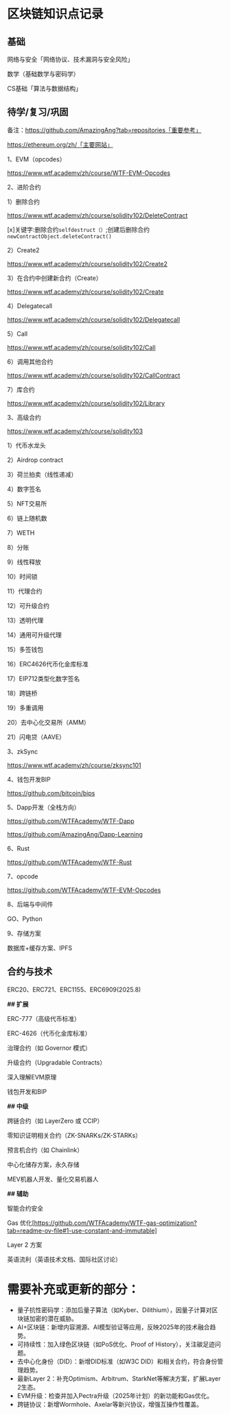 # 区块链知识点记录

## 基础

网络与安全「网络协议、技术漏洞与安全风险」

数学（基础数学与密码学）

CS基础「算法与数据结构」

## 待学/复习/巩固

备注：https://github.com/AmazingAng?tab=repositories「重要参考」

https://ethereum.org/zh/「主要网站」

1、EVM（opcodes）

https://www.wtf.academy/zh/course/WTF-EVM-Opcodes

2、进阶合约

1）删除合约

https://www.wtf.academy/zh/course/solidity102/DeleteContract

[x]关键字:删除合约`selfdestruct（）`;创建后删除合约`newContractObject.deleteContract()`

2）Create2

https://www.wtf.academy/zh/course/solidity102/Create2

3）在合约中创建新合约（Create）

https://www.wtf.academy/zh/course/solidity102/Create

4）Delegatecall

https://www.wtf.academy/zh/course/solidity102/Delegatecall

5）Call

https://www.wtf.academy/zh/course/solidity102/Call

6）调用其他合约

https://www.wtf.academy/zh/course/solidity102/CallContract

7）库合约

https://www.wtf.academy/zh/course/solidity102/Library

3、高级合约

https://www.wtf.academy/zh/course/solidity103

1）代币水龙头

2）Airdrop contract

3）荷兰拍卖（线性递减）

4）数字签名

5）NFT交易所

6）链上随机数

7）WETH

8）分账

9）线性释放

10）时间锁

11）代理合约

12）可升级合约

13）透明代理

14）通用可升级代理

15）多签钱包

16）ERC4626代币化金库标准

17）EIP712类型化数字签名

18）跨链桥

19）多重调用

20）去中心化交易所（AMM）

21）闪电贷（AAVE）

3、zkSync

https://www.wtf.academy/zh/course/zksync101

4、钱包开发BIP

https://github.com/bitcoin/bips

5、Dapp开发（全栈方向）

https://github.com/WTFAcademy/WTF-Dapp

https://github.com/AmazingAng/Dapp-Learning

6、Rust

https://github.com/WTFAcademy/WTF-Rust

7、opcode

https://github.com/WTFAcademy/WTF-EVM-Opcodes

8、后端与中间件

GO、Python

9、存储方案

数据库+缓存方案、IPFS

## 合约与技术

ERC20、ERC721、ERC1155、ERC6909(2025.8)

**## 扩展**

ERC-777（高级代币标准）

ERC-4626（代币化金库标准）

治理合约（如 Governor 模式）

升级合约（Upgradable Contracts）

深入理解EVM原理

钱包开发和BIP

**## 中级**

跨链合约（如 LayerZero 或 CCIP）

零知识证明相关合约（ZK-SNARKs/ZK-STARKs）

预言机合约（如 Chainlink）

中心化储存方案，永久存储

MEV机器人开发、量化交易机器人

**## 辅助**

智能合约安全

Gas 优化[https://github.com/WTFAcademy/WTF-gas-optimization?tab=readme-ov-file#1-use-constant-and-immutable]

Layer 2 方案

英语流利（英语技术文档、国际社区讨论）

# 需要补充或更新的部分：

- 量子抗性密码学：添加后量子算法（如Kyber、Dilithium），因量子计算对区块链加密的潜在威胁。
- AI+区块链：新增内容溯源、AI模型验证等应用，反映2025年的技术融合趋势。
- 可持续性：加入绿色区块链（如PoS优化、Proof of History），关注碳足迹问题。
- 去中心化身份（DID）：新增DID标准（如W3C DID）和相关合约，符合身份管理趋势。
- 最新Layer 2：补充Optimism、Arbitrum、StarkNet等解决方案，扩展Layer 2生态。
- EVM升级：检查并加入Pectra升级（2025年计划）的新功能和Gas优化。
- 跨链协议：新增Wormhole、Axelar等新兴协议，增强互操作性覆盖。
  
